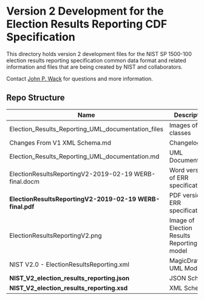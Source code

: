 # Version 2 Development for the Election Results Reporting CDF Specification

This directory holds version 2 development files for the NIST SP 1500-100 election results reporting specification common data format and related information and files that are being created by NIST and collaborators.

Contact [John P. Wack](mailto:john.wack@nist.gov) for questions and more information.

## Repo Structure

|Name     |Description                                         |
|---------|----------------------------------------------------|
|Election_Results_Reporting_UML_documentation_files|Images of UML classes|
|Changes From V1 XML Schema.md|Changelog|
|Election_Results_Reporting_UML_documentation.md|UML Documentation|
|ElectionResultsReportingV2-2019-02-19 WERB-final.docm|Word version of ERR specification|
|**ElectionResultsReportingV2-2019-02-19 WERB-final.pdf**|PDF version of ERR specification|
|ElectionResultsReportingV2.png|Image of Election Results Reporting model|
|NIST V2.0 - ElectionResultsReporting.xml|MagicDraw UML Model  |
|**NIST_V2_election_results_reporting.json**|JSON Schema           |
|**NIST_V2_election_results_reporting.xsd**|XML Schema             |
